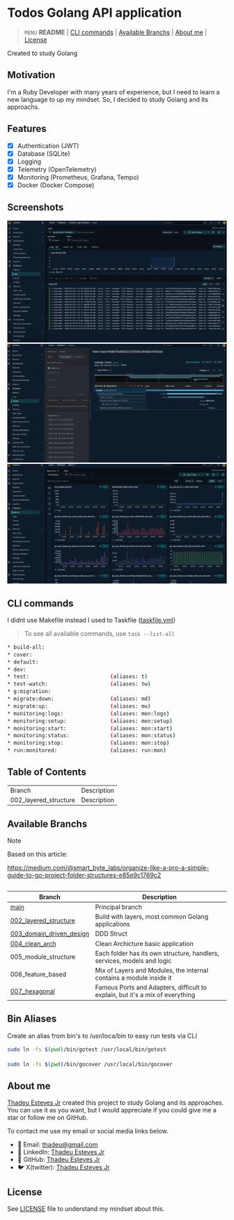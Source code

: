 # Todos Golang API application

> `MENU` **README** | [CLI commands](#cli-commands) | [Available Branchs](#available-branchs) | [About me](#about-me) | [License](#license)

Created to study Golang

## Motivation

I'm a Ruby Developer with many years of experience, but I need to learn a new language to up my mindset. So, I decided to study Golang and its approachs.

## Features

- [x] Authentication (JWT)
- [x] Database (SQLite)
- [x] Logging
- [x] Telemetry (OpenTelemetry)
- [x] Monitoring (Prometheus, Grafana, Tempo)
- [x] Docker (Docker Compose)

## Screenshots

<img src="./images/grafana-logs.png" alt="logs" />
<img src="./images/grafana-traces.png" alt="traces" />
<img src="./images/grafana-metrics.png" alt="metrics" />

## CLI commands

I didnt use Makefile instead I used to Taskfile ([taskfile.yml](taskfile.yml))

> To see all available commands, use `task --list-all`

```bash
* build-all:
* cover:
* default:  
* dev: 
* test:                          (aliases: t)
* test-watch:                    (aliases: tw)
* g:migration:             
* migrate:down:                  (aliases: md)
* migrate:up:                    (aliases: mu)
* monitoring:logs:               (aliases: mon:logs)
* monitoring:setup:              (aliases: mon:setup)
* monitoring:start:              (aliases: mon:start)
* monitoring:status:             (aliases: mon:status)
* monitoring:stop:               (aliases: mon:stop)
* run:monitored:                 (aliases: run:mon)
```

## Table of Contents

<table>
<tr><td>Branch</td><td>Description</td></tr>
<tr><td>002_layered_structure</td><td>Description</td></tr>
<table/>

## Available Branchs

> [!NOTE]
> Based on this article:
> 
> https://medium.com/@smart_byte_labs/organize-like-a-pro-a-simple-guide-to-go-project-folder-structures-e85e9c1769c2

| Branch | Description |
| ------ | ------------ |
| [main](https://github.com/thadeu/todos_api_golang/tree/main) | Principal branch |
| [002_layered_structure](https://github.com/thadeu/todos_api_golang/tree/002_layered_structure) | Build with layers, most common Golang applications |
| [003_domain_driven_design](https://github.com/thadeu/todos_api_golang/tree/003_domain_driven_design) | DDD Struct |
| [004_clean_arch](https://github.com/thadeu/todos_api_golang/tree/004_clean_arch) | Clean Archicture basic application |
| 005_module_structure | Each folder has its own structure, handlers, services, models and logic |
| 006_feature_based | Mix of Layers and Modules, the internal contains a module inside it |
| [007_hexagonal](https://github.com/thadeu/todos_api_golang/tree/007_hexagonal_architecture) | Famous Ports and Adapters, difficult to explain, but it's a mix of everything |

## Bin Aliases

Create an alias from bin's to /usr/loca/bin to easy run tests via CLI

```bash
sudo ln -fs $(pwd)/bin/gotest /usr/local/bin/gotest

sudo ln -fs $(pwd)/bin/gocover /usr/local/bin/gocover
```

## About me

[Thadeu Esteves Jr](https://github.com/thadeu) created this project to study Golang and its approaches. You can use it as you want, but I would appreciate if you could give me a star or follow me on GitHub.

To contact me use my email or social media links below.

- 📨 Email: [thadeu@gmail.com](mailto:dev@thadeu.org)
- 🔗 LinkedIn: [Thadeu Esteves Jr](http://linkedin.com/in/thadeuestevesjr)
- 🐙 GitHub: [Thadeu Esteves Jr](https://github.com/thadeu)
- 🐦 X(twitter): [Thadeu Esteves Jr](https://x.com/iamthadeu)

## License

See [LICENSE](LICENSE) file to understand my mindset about this.